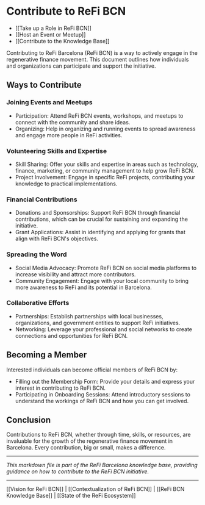 # Contribute to ReFi BCN

- [[Take up a Role in ReFi BCN]]
- [[Host an Event or Meetup]]
- [[Contribute to the Knowledge Base]]

Contributing to ReFi Barcelona (ReFi BCN) is a way to actively engage in the regenerative finance movement. This document outlines how individuals and organizations can participate and support the initiative.

## Ways to Contribute

### Joining Events and Meetups

- Participation: Attend ReFi BCN events, workshops, and meetups to connect with the community and share ideas.
- Organizing: Help in organizing and running events to spread awareness and engage more people in ReFi activities.

### Volunteering Skills and Expertise

- Skill Sharing: Offer your skills and expertise in areas such as technology, finance, marketing, or community management to help grow ReFi BCN.
- Project Involvement: Engage in specific ReFi projects, contributing your knowledge to practical implementations.

### Financial Contributions

- Donations and Sponsorships: Support ReFi BCN through financial contributions, which can be crucial for sustaining and expanding the initiative.
- Grant Applications: Assist in identifying and applying for grants that align with ReFi BCN's objectives.

### Spreading the Word

- Social Media Advocacy: Promote ReFi BCN on social media platforms to increase visibility and attract more contributors.
- Community Engagement: Engage with your local community to bring more awareness to ReFi and its potential in Barcelona.

### Collaborative Efforts

- Partnerships: Establish partnerships with local businesses, organizations, and government entities to support ReFi initiatives.
- Networking: Leverage your professional and social networks to create connections and opportunities for ReFi BCN.

## Becoming a Member

Interested individuals can become official members of ReFi BCN by:

- Filling out the Membership Form: Provide your details and express your interest in contributing to ReFi BCN.
- Participating in Onboarding Sessions: Attend introductory sessions to understand the workings of ReFi BCN and how you can get involved.

## Conclusion

Contributions to ReFi BCN, whether through time, skills, or resources, are invaluable for the growth of the regenerative finance movement in Barcelona. Every contribution, big or small, makes a difference.

---

*This markdown file is part of the ReFi Barcelona knowledge base, providing guidance on how to contribute to the ReFi BCN initiative.*

---

[[Vision for ReFi BCN]] | [[Contextualization of ReFi BCN]] | [[ReFi BCN Knowledge Base]] | [[State of the ReFi Ecosystem]]


